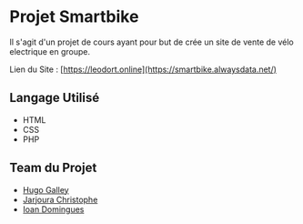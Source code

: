 # Projet Smartbike
Il s'agit d'un projet de cours ayant pour but de crée un site de vente de vélo electrique en groupe.

Lien du Site : [https://leodort.online](https://smartbike.alwaysdata.net/)

## Langage Utilisé

* HTML
* CSS
* PHP

## Team du Projet 
* [Hugo Galley](https://github.com/Hugo-Galley)
* [Jarjoura Christophe](https://github.com/DysterFall)
* [Ioan Domingues](https://github.com/IoanDomingues)
